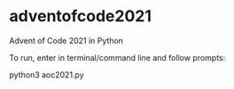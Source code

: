 # adventofcode2021
Advent of Code 2021 in Python

To run, enter in terminal/command line and follow prompts:

python3 aoc2021.py
